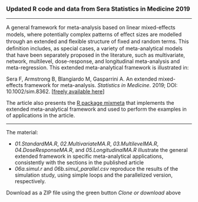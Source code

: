 
### Updated R code and data from Sera Statistics in Medicine 2019

--------------------------------------------------------------------------------

A general framework for meta-analysis based on linear mixed-eﬀects models, where potentially complex patterns of eﬀect sizes are modelled through an extended and ﬂexible structure of ﬁxed and random terms. This deﬁnition includes, as special cases, a variety of meta-analytical models that have been separately proposed in the literature, such as multivariate, network, multilevel, dose-response, and longitudinal meta-analysis and meta-regression. This extended meta-analytical framework is illustrated in:

Sera F, Armstrong B, Blangiardo M, Gasparrini A. An extended mixed-effects framework for  meta-analysis. *Statistics in Medicine*. 2019; DOI: 10.1002/sim.8362. [[freely available here](http://www.ag-myresearch.com/2019_sera_statmed.html)]

The article also presents the [R package mixmeta](https://github.com/gasparrini/mixmeta) that implements the extended meta-analytical framework and used to perform the examples in of applications in the article. 

--------------------------------------------------------------------------------

The material:

  * *01.StandardMA.R*, *02.MultivariateMA.R*, *03.MultilevelMA.R*, *04.DoseResponseMA.R*, and *05.LongitudinalMA.R* illustrate the general extended framework in specific meta-analytical applications, consistently with the sections in the published article
  * *06a.simul.r* and *06b.simul_parallel.csv* reproduce the results of the simulation study, using simple loops and the parallelized version, respectively.
  
Download as a ZIP file using the green button *Clone or download* above
